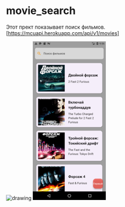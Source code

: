 # movie_search 


Этот прект показывает поиск фильмов.
[https://mcuapi.herokuapp.com/api/v1/movies]


 <img src="Screenshot_1696589247.png" alt="drawing" width="200"/> <img src="Screenshot_1696588517.png" alt="drawing" width="200"/> 

 


